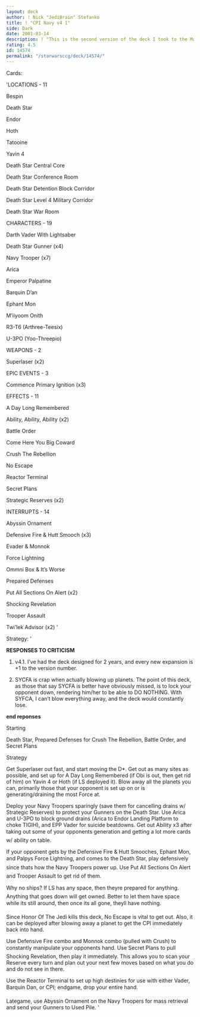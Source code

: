 ```yaml
---
layout: deck
author: ! Nick "JediBrain" Stefanko
title: ! "CPI Navy v4 1"
side: Dark
date: 2001-03-14
description: ! "This is the second version of the deck I took to the March 2001 Enduro (accidently labeled as v3.0 in my TRs).This deck sets up, then starts moving around, destroying every planet on table, locking your opponent down and out of the game."
rating: 4.5
id: 14574
permalink: "/starwarsccg/deck/14574/"
---
```

Cards: 

'LOCATIONS - 11

Bespin 

Death Star 

Endor 

Hoth 

Tatooine 

Yavin 4 

Death Star Central Core 

Death Star Conference Room 

Death Star Detention Block Corridor 

Death Star Level 4 Military Corridor 

Death Star War Room 


CHARACTERS - 19

Darth Vader With Lightsaber 

Death Star Gunner (x4)

Navy Trooper (x7)

Arica

Emperor Palpatine 

Barquin D’an 

Ephant Mon 

M’iiyoom Onith 

R3-T6 (Arthree-Teesix) 

U-3PO (Yoo-Threepio) 


WEAPONS - 2

Superlaser (x2)


EPIC EVENTS - 3

Commence Primary Ignition (x3)


EFFECTS - 11

A Day Long Remembered 

Ability, Ability, Ability (x2)

Battle Order 

Come Here You Big Coward 

Crush The Rebellion 

No Escape 

Reactor Terminal 

Secret Plans 

Strategic Reserves (x2)


INTERRUPTS - 14

Abyssin Ornament 

Defensive Fire & Hutt Smooch (x3)

Evader & Monnok 

Force Lightning 

Ommni Box & It’s Worse 

Prepared Defenses 

Put All Sections On Alert (x2)

Shocking Revelation 

Trooper Assault 

Twi’lek Advisor (x2) '

Strategy: '

**RESPONSES TO CRITICISM**

1.  v4.1.  I’ve had the deck designed for 2 years, and every new expansion is +1 to the version number.

2.  SYCFA is crap when actually blowing up planets.  The point of this deck, as those that say SYCFA is better have obviously missed, is to lock your opponent down, rendering him/her to be able to DO NOTHING.  With SYFCA, I can’t blow everything away, and the deck would constantly lose.

**end reponses**


Starting

Death Star, Prepared Defenses for Crush The Rebellion, Battle Order, and Secret Plans


Strategy

Get Superlaser out fast, and start moving the D*.  Get out as many sites as possible, and set up for A Day Long Remembered (if Obi is out, then get rid of him) on Yavin 4 or Hoth (if LS deployed it).  Blow away all the planets you can, primarily those that your opponent is set up on or is generating/draining the most Force at.

Deploy your Navy Troopers sparingly (save them for cancelling drains w/ Strategic Reserves) to protect your Gunners on the Death Star.  Use Arica and U-3PO to block ground drains (Arica to Endor Landing Platform to choke TIGIH), and EPP Vader for suicide beatdowns.  Get out Ability x3 after taking out some of your opponents generation and getting a lot more cards w/ ability on table.

If your opponent gets by the Defensive Fire & Hutt Smooches, Ephant Mon, and Palpys Force Lightning, and comes to the Death Star, play defensively since thats how the Navy Troopers power up.  Use Put All Sections On Alert and Trooper Assault to get rid of them.

Why no ships?  If LS has any space, then theyre prepared for anything.  Anything that goes down will get owned.  Better to let them have space while its still around, then once its all gone, theyll have nothing.

Since Honor Of The Jedi kills this deck, No Escape is vital to get out.  Also, it can be deployed after blowing away a planet to get the CPI immediately back into hand.

Use Defensive Fire combo and Monnok combo (pulled with Crush) to constantly manipulate your opponents hand.  Use Secret Plans to pull Shocking Revelation, then play it immediately.  This allows you to scan your Reserve every turn and plan out your next few moves based on what you do and do not see in there.

Use the Reactor Terminal to set up high destinies for use with either Vader, Barquin Dan, or CPI; endgame, drop your entire hand.

Lategame, use Abyssin Ornament on the Navy Troopers for mass retrieval and send your Gunners to Used Pile.  '
